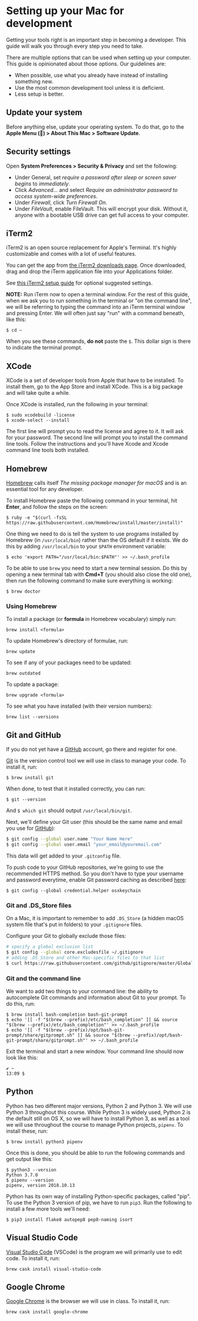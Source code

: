 # Setting up your Mac for development

Getting your tools right is an important step in becoming a developer. This guide will walk you through every step you need to take.

There are multiple options that can be used when setting up your computer. This guide is opinionated about those options. Our guidelines are:

- When possible, use what you already have instead of installing something new.
- Use the most common development tool unless it is deficient.
- Less setup is better.

## Update your system

Before anything else, update your operating system. To do that, go to the **Apple Menu () > About This Mac > Software Update**.

## Security settings

Open **System Preferences > Security & Privacy** and set the following:

- Under General, set _require a password after sleep or screen saver begins_ to _immediately_.
- Click _Advanced…_ and select _Require an administrator password to access system-wide preferences_.
- Under _Firewall_, click _Turn Firewall On_.
- Under _FileVault_, enable FileVault. This will encrypt your disk. Without it, anyone with a bootable USB drive can get full access to your computer.

## iTerm2

iTerm2 is an open source replacement for Apple's Terminal. It's highly customizable and comes with a lot of useful features.

You can get the app from [the iTerm2 downloads page](http://www.iterm2.com/downloads.html). Once downloaded, drag and drop the iTerm application file into your Applications folder.

See [this iTerm2 setup guide](http://sourabhbajaj.com/mac-setup/iTerm/) for optional suggested settings.

**NOTE:** Run iTerm now to open a terminal window. For the rest of this guide, when we ask you to run something in the terminal or "on the command line", we will be referring to typing the command into an iTerm terminal window and pressing Enter. We will often just say "run" with a command beneath, like this:

    $ cd ~

When you see these commands, **do not** paste the `$`. This dollar sign is there to indicate the terminal prompt.

## XCode

XCode is a set of developer tools from Apple that have to be installed. To install them, go to the App Store and install XCode. This is a big package and will take quite a while.

Once XCode is installed, run the following in your terminal:

    $ sudo xcodebuild -license
    $ xcode-select --install

The first line will prompt you to read the license and agree to it. It will ask for your password. The second line will prompt you to install the command line tools. Follow the instructions and you'll have Xcode and Xcode command line tools both installed.

## Homebrew

[Homebrew](https://brew.sh/) calls itself _The missing package manager for macOS_ and is an essential tool for any developer.

To install Homebrew paste the following command in your terminal, hit **Enter**, and follow the steps on the screen:

    $ ruby -e "$(curl -fsSL https://raw.githubusercontent.com/Homebrew/install/master/install)"

One thing we need to do is tell the system to use programs installed by Homebrew (in `/usr/local/bin`) rather than the OS default if it exists. We do this by adding `/usr/local/bin` to your `$PATH` environment variable:

    $ echo 'export PATH="/usr/local/bin:$PATH"' >> ~/.bash_profile

To be able to use `brew` you need to start a new terminal session. Do this by opening a new terminal tab with **Cmd+T** (you should also close the old one), then run the following command to make sure everything is working:

    $ brew doctor

### Using Homebrew

To install a package (or **formula** in Homebrew vocabulary) simply run:

    brew install <formula>

To update Homebrew's directory of formulae, run:

    brew update

To see if any of your packages need to be updated:

    brew outdated

To update a package:

    brew upgrade <formula>

To see what you have installed (with their version numbers):

    brew list --versions

## Git and GitHub

If you do not yet have a [GitHub](https://github.com/) account, go there and register for one.

[Git](http://git-scm.com/) is the version control tool we will use in class to manage your code. To install it, run:

    $ brew install git

When done, to test that it installed correctly, you can run:

    $ git --version

And `$ which git` should output `/usr/local/bin/git`.

Next, we'll define your Git user (this should be the same name and email you use for [GitHub](https://github.com/)):

```sh
$ git config --global user.name "Your Name Here"
$ git config --global user.email "your_email@youremail.com"
```

This data will get added to your `.gitconfig` file.

To push code to your GitHub repositories, we're going to use the recommended HTTPS method. So you don't have to type your username and password everytime, enable Git password caching as described [here](https://help.github.com/articles/caching-your-github-password-in-git/):

    $ git config --global credential.helper osxkeychain

### Git and .DS_Store files

On a Mac, it is important to remember to add `.DS_Store` (a hidden macOS system file that's put in folders) to your `.gitignore` files.

Configure your Git to globally exclude those files:

```sh
# specify a global exclusion list
$ git config --global core.excludesfile ~/.gitignore
# adding .DS_Store and other Mac-specific files to that list
$ curl https://raw.githubusercontent.com/github/gitignore/master/Global/macOS.gitignore -o ~/.gitignore
```

### Git and the command line

We want to add two things to your command line: the ability to autocomplete Git commands and information about Git to your prompt. To do this, run:

```
$ brew install bash-completion bash-git-prompt
$ echo '[[ -f "$(brew --prefix)/etc/bash_completion" ]] && source "$(brew --prefix)/etc/bash_completion"' >> ~/.bash_profile
$ echo '[[ -f "$(brew --prefix)/opt/bash-git-prompt/share/gitprompt.sh" ]] && source "$(brew --prefix)/opt/bash-git-prompt/share/gitprompt.sh"' >> ~/.bash_profile
```

Exit the terminal and start a new window. Your command line should now look like this:

```
✔ ~
13:09 $
```

## Python

Python has two different major versions, Python 2 and Python 3. We will use Python 3 throughout this course. While Python 3 is widely used, Python 2 is the default still on OS X, so we will have to install Python 3, as well as a tool we will use throughout the course to manage Python projects, `pipenv`. To install these, run:

```
$ brew install python3 pipenv
```

Once this is done, you should be able to run the following commands and get output like this:

```
$ python3 --version
Python 3.7.0
$ pipenv --version
pipenv, version 2018.10.13
```

Python has its own way of installing Python-specific packages, called "pip". To use the Python 3 version of pip, we have to run `pip3`. Run the following to install a few more tools we'll need:

```
$ pip3 install flake8 autopep8 pep8-naming isort
```

## Visual Studio Code

[Visual Studio Code](https://code.visualstudio.com/) (VSCode) is the program we will primarily use to edit code. To install it, run:

```
brew cask install visual-studio-code
```

## Google Chrome

[Google Chrome](https://www.google.com/chrome/) is the browser we will use in class. To install it, run:

```
brew cask install google-chrome
```
